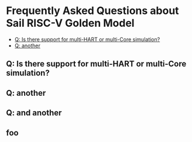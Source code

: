# Frequently Asked Questions about Sail RISC-V Golden Model

- [Q: Is there support for multi-HART or multi-Core simulation?](#is-there-support-for-multi-hart-multi-core-simulation)
- [Q: another](#foo)


## Q: Is there support for multi-HART or multi-Core simulation?

## Q: another

## Q: and another

## foo


